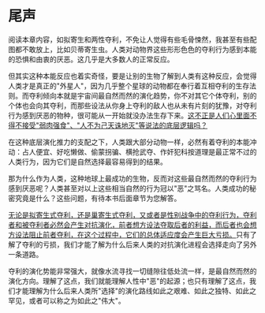 # 尾声

阅读本章内容，如拟寄生和两性夺利，不免让人觉得有些毛骨悚然，我甚至有些配图都不敢放上，比如贝蒂寄生虫。人类对动物界这些形形色色的夺利行为感到本能的恐惧和由衷的厌恶。这几乎是大多数人的正常反应。

但其实这种本能反应也着实奇怪，要是让别的生物了解到人类有这种反应，会觉得人类才是真正的"外星人"，因为几乎整个星球的动物都在奉行着互相夺利的生存法则。而夺利倾向本就是宇宙间最自然而然的演化趋势，你不对其它个体夺利，别的个体也会向其夺利，而那些设法从你身上夺利的敌人也从未有片刻的犹豫，对夺利行为感到厌恶的物种，很可能从一开始就没办法生存下来。[这不正是人们心里面不得不接受"弱肉强食"、"人不为己天诛地灭"等说法的底层逻辑吗？]()

在这种底层演化推力的支配之下，人类跟大部分动物一样，必然有着夺利的本能冲动：占人便宜、好吃懒做、偷蒙拐骗、横抢武夺、作奸犯科按道理是最正常不过的人类行为，因为它们是自然选择最容易得到的结果。

那为什么作为人类，这种地球上最成功的生物，反而对这些最自然而然的夺利行为感到厌恶呢？人类甚至对以上这些相当自然的行为冠以"恶"之骂名。人类成功的秘密究竟是什么？这些问题，有待本书后面章节为您解答。

[无论是拟寄生式夺利，还是巢寄生式夺利，又或者是性别战争中的夺利行为，夺利者和被夺利者必然会产生对抗演化，前者想方设法夺取后者的利益，而后者也会想方设法阻止前者夺利，在这个过程中，它们的总体适应度会产生巨大亏损。]()只有了解了夺利的亏损，我们才能了解为什么后来人类的对抗演化进程会选择走向了另外一条道路。

夺利的演化势能非常强大，就像水流寻找一切缝隙往低处流一样，是最自然而然的演化方向。理解了这点，我们就能理解人性中"恶"的起源；也只有理解了这点，我们才能理解为什么后来人类所"选择"的演化路线如此之艰难、如此之独特、如此之罕见，或者可以称之为如此之"伟大"。


